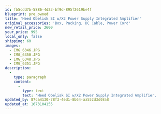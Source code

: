 ```yaml
---
id: fb5cdd7b-5886-4d23-bf9d-895f2619be4f
blueprint: pre_owned
title: 'Heed Obelisk SI w/X2 Power Supply Integrated Amplifier'
original_accessories: 'Box, Packing, DC Cable, Power Cord'
new_retail_price: 2600
your_price: 995
local_only: false
shipping: 60
images:
  - IMG_6346.JPG
  - IMG_6350.JPG
  - IMG_6348.JPG
  - IMG_6351.JPG
description:
  -
    type: paragraph
    content:
      -
        type: text
        text: 'Heed Obelisk SI w/X2 Power Supply Integrated Amplifier. Units are in good physical and functional condition with original (although weather-worn) original packing and boxes, DC connection cable and power cords. There was a remote originally with the unit that has gone missing. Sold as new for $2,600.00'
updated_by: 87ca4130-78f3-4ed1-8b64-aa552d3d08a8
updated_at: 1673104155
---
```

